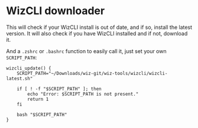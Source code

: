 # WizCLI downloader

This will check if your WizCLI install is out of date, and if so, install the latest version.
It will also check if you have WizCLI installed and if not, download it.

And a `.zshrc` or `.bashrc` function to easily call it, just set your own `SCRIPT_PATH`:

```
wizcli_update() {
    SCRIPT_PATH="~/Downloads/wiz-git/wiz-tools/wizcli/wizcli-latest.sh"

    if [ ! -f "$SCRIPT_PATH" ]; then
        echo "Error: $SCRIPT_PATH is not present."
        return 1
    fi

    bash "$SCRIPT_PATH"
}
```